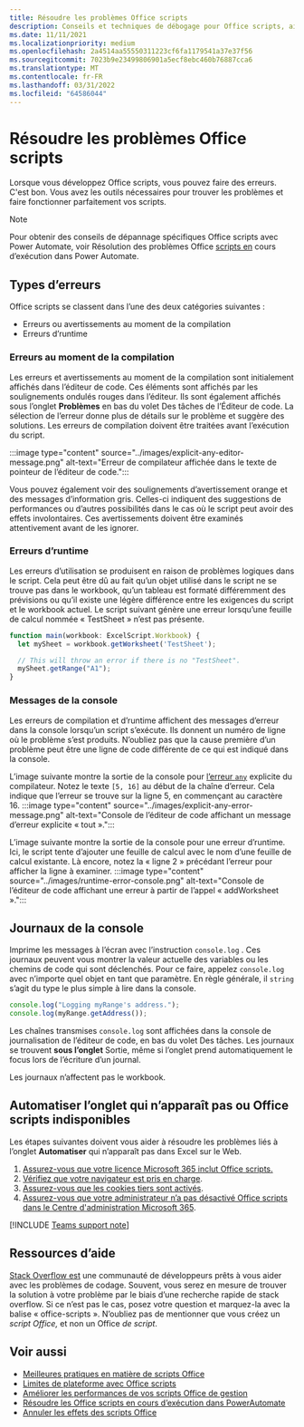```yaml
---
title: Résoudre les problèmes Office scripts
description: Conseils et techniques de débogage pour Office scripts, ainsi que des ressources d’aide.
ms.date: 11/11/2021
ms.localizationpriority: medium
ms.openlocfilehash: 2a4514aa55550311223cf6fa1179541a37e37f56
ms.sourcegitcommit: 7023b9e23499806901a5ecf8ebc460b76887cca6
ms.translationtype: MT
ms.contentlocale: fr-FR
ms.lasthandoff: 03/31/2022
ms.locfileid: "64586044"
---
```

# <a name="troubleshoot-office-scripts"></a>Résoudre les problèmes Office scripts

Lorsque vous développez Office scripts, vous pouvez faire des erreurs. C'est bon. Vous avez les outils nécessaires pour trouver les problèmes et faire fonctionner parfaitement vos scripts.

> [!NOTE]
> Pour obtenir des conseils de dépannage spécifiques Office scripts avec Power Automate, voir Résolution des problèmes Office [scripts en](power-automate-troubleshooting.md) cours d’exécution dans Power Automate.

## <a name="types-of-errors"></a>Types d’erreurs

Office scripts se classent dans l’une des deux catégories suivantes :

* Erreurs ou avertissements au moment de la compilation
* Erreurs d’runtime

### <a name="compile-time-errors"></a>Erreurs au moment de la compilation

Les erreurs et avertissements au moment de la compilation sont initialement affichés dans l’éditeur de code. Ces éléments sont affichés par les soulignements ondulés rouges dans l’éditeur. Ils sont également affichés sous l’onglet **Problèmes** en bas du volet Des tâches de l’Éditeur de code. La sélection de l’erreur donne plus de détails sur le problème et suggère des solutions. Les erreurs de compilation doivent être traitées avant l’exécution du script.

:::image type="content" source="../images/explicit-any-editor-message.png" alt-text="Erreur de compilateur affichée dans le texte de pointeur de l’éditeur de code.":::

Vous pouvez également voir des soulignements d’avertissement orange et des messages d’information gris. Celles-ci indiquent des suggestions de performances ou d’autres possibilités dans le cas où le script peut avoir des effets involontaires. Ces avertissements doivent être examinés attentivement avant de les ignorer.

### <a name="runtime-errors"></a>Erreurs d’runtime

Les erreurs d’utilisation se produisent en raison de problèmes logiques dans le script. Cela peut être dû au fait qu’un objet utilisé dans le script ne se trouve pas dans le workbook, qu’un tableau est formaté différemment des prévisions ou qu’il existe une légère différence entre les exigences du script et le workbook actuel. Le script suivant génère une erreur lorsqu’une feuille de calcul nommée « TestSheet » n’est pas présente.

```TypeScript
function main(workbook: ExcelScript.Workbook) {
  let mySheet = workbook.getWorksheet('TestSheet');

  // This will throw an error if there is no "TestSheet".
  mySheet.getRange("A1");
}
```

### <a name="console-messages"></a>Messages de la console

Les erreurs de compilation et d’runtime affichent des messages d’erreur dans la console lorsqu’un script s’exécute. Ils donnent un numéro de ligne où le problème s’est produits. N’oubliez pas que la cause première d’un problème peut être une ligne de code différente de ce qui est indiqué dans la console.

L’image suivante montre la sortie de la console pour [l’erreur `any`](../develop/typescript-restrictions.md) explicite du compilateur. Notez le texte `[5, 16]` au début de la chaîne d’erreur. Cela indique que l’erreur se trouve sur la ligne 5, en commençant au caractère 16.
:::image type="content" source="../images/explicit-any-error-message.png" alt-text="Console de l’éditeur de code affichant un message d’erreur explicite « tout ».":::

L’image suivante montre la sortie de la console pour une erreur d’runtime. Ici, le script tente d’ajouter une feuille de calcul avec le nom d’une feuille de calcul existante. Là encore, notez la « ligne 2 » précédant l’erreur pour afficher la ligne à examiner.
:::image type="content" source="../images/runtime-error-console.png" alt-text="Console de l’éditeur de code affichant une erreur à partir de l’appel « addWorksheet ».":::

## <a name="console-logs"></a>Journaux de la console

Imprime les messages à l’écran avec l’instruction `console.log` . Ces journaux peuvent vous montrer la valeur actuelle des variables ou les chemins de code qui sont déclenchés. Pour ce faire, appelez `console.log` avec n’importe quel objet en tant que paramètre. En règle générale, il `string` s’agit du type le plus simple à lire dans la console.

```TypeScript
console.log("Logging myRange's address.");
console.log(myRange.getAddress());
```

Les chaînes transmises `console.log` sont affichées dans la console de journalisation de l’éditeur de code, en bas du volet Des tâches. Les journaux se trouvent **sous l’onglet** Sortie, même si l’onglet prend automatiquement le focus lors de l’écriture d’un journal.

Les journaux n’affectent pas le workbook.

## <a name="automate-tab-not-appearing-or-office-scripts-unavailable"></a>Automatiser l’onglet qui n’apparaît pas ou Office scripts indisponibles

Les étapes suivantes doivent vous aider à résoudre les problèmes liés à l’onglet **Automatiser** qui n’apparaît pas dans Excel sur le Web.

1. [Assurez-vous que votre licence Microsoft 365 inclut Office scripts.](../overview/excel.md#requirements)
1. [Vérifiez que votre navigateur est pris en charge](platform-limits.md#browser-support).
1. [Assurez-vous que les cookies tiers sont activés](platform-limits.md#third-party-cookies).
1. [Assurez-vous que votre administrateur n’a pas désactivé Office scripts dans le Centre d'administration Microsoft 365](/microsoft-365/admin/manage/manage-office-scripts-settings).

[!INCLUDE [Teams support note](../includes/teams-support-note.md)]

## <a name="help-resources"></a>Ressources d’aide

[Stack Overflow est](https://stackoverflow.com/questions/tagged/office-scripts) une communauté de développeurs prêts à vous aider avec les problèmes de codage. Souvent, vous serez en mesure de trouver la solution à votre problème par le biais d’une recherche rapide de stack overflow. Si ce n’est pas le cas, posez votre question et marquez-la avec la balise « office-scripts ». N’oubliez pas de mentionner que vous créez un *script Office,* et non un Office *de script*.

## <a name="see-also"></a>Voir aussi

- [Meilleures pratiques en matière de scripts Office](../develop/best-practices.md)
- [Limites de plateforme avec Office scripts](platform-limits.md)
- [Améliorer les performances de vos scripts Office de gestion](../develop/web-client-performance.md)
- [Résoudre les Office scripts en cours d’exécution dans PowerAutomate](power-automate-troubleshooting.md)
- [Annuler les effets des scripts Office](undo.md)
